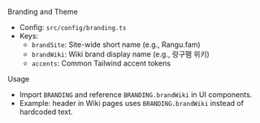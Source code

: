 Branding and Theme

- Config: `src/config/branding.ts`
- Keys:
  - `brandSite`: Site-wide short name (e.g., Rangu.fam)
  - `brandWiki`: Wiki brand display name (e.g., 랑구팸 위키)
  - `accents`: Common Tailwind accent tokens

Usage

- Import `BRANDING` and reference `BRANDING.brandWiki` in UI components.
- Example: header in Wiki pages uses `BRANDING.brandWiki` instead of hardcoded text.

